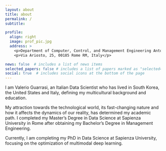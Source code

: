 ```yaml
---
layout: about
title: about
permalink: /
subtitle: 

profile:
  align: right
  image: prof_pic.jpg
  address: >
    <p>Department of Computer, Control, and Management Engineering Antonio Ruberti</p>
    <p>Via Ariosto, 25, 00185 Rome RM, Italy</p>

news: false  # includes a list of news items
selected_papers: false # includes a list of papers marked as "selected={true}"
social: true  # includes social icons at the bottom of the page
---
```


I am Valerio Guarrasi, an Italian Data Scientist who has lived in South Korea, the United States and Italy, defining my multicultural background and education. 

My attraction towards the technological world, its fast-changing nature and how it affects the dynamics of our reality, has determined my academic path. 
I completed my Master’s Degree in Data Science at Sapienza University in Rome after obtaining my Bachelor’s Degree in Management Engineering.

Currently, I am completing my PhD in Data Science at Sapienza University, focusing on the optimization of multimodal deep learning.
